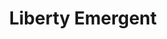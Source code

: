 ---
pid: ch888
title: Liberty Emergent
location_transcription: Somewhere near the Liberty Bell but out in open space Independence
  Hall
coordinates: "[-75.149450568229, 39.949852919558]"
zipcode: '19104'
gen_neighborhood: West Philadelphia
neighborhood: University City,Belmont,Parkside,Powelton Village
outside_phl: 
age: '62'
age_range: 60-69
instagram: 
image_file_name: ch_888.jpg
proposal_transcription: |-
  It is a Liberty Bell 2017 - cracked open with the Truths of Liberty and Freedom emerging. I'd make the crack bordered by tracks - like a Literal //Underground Railroad//. Though it's out in the open now, where today people travel to freedom in the U.S. (supposedly). You could carve/etch discernable ethnic faces all along the crack or have figures emerging.

  (Ignore the //sketch// - I can't really draw it - but there's the idea...)
topic: History,Unity,Freedom,Race Ethnicity
topic_summary: 0, 0, 0, 0, 0
type: Sculpture Statue
keywords_other: liberty bell, freedom, america
credit: CR McCullough
image_labels: 
twitter: 
facebook: 
permalink: "/monuments/ch888/"
layout: item-page
---